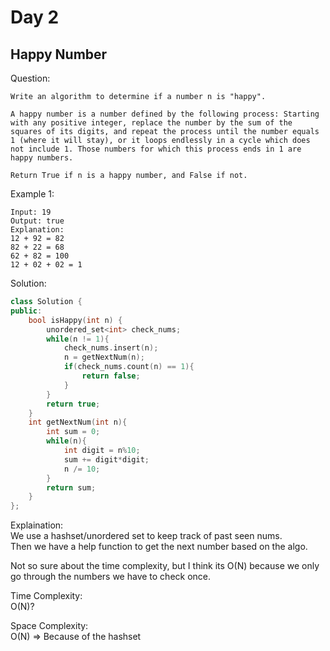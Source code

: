 # Day 2

## Happy Number

Question: 
```
Write an algorithm to determine if a number n is "happy".

A happy number is a number defined by the following process: Starting with any positive integer, replace the number by the sum of the squares of its digits, and repeat the process until the number equals 1 (where it will stay), or it loops endlessly in a cycle which does not include 1. Those numbers for which this process ends in 1 are happy numbers.

Return True if n is a happy number, and False if not.
```

Example 1:
```
Input: 19
Output: true
Explanation: 
12 + 92 = 82
82 + 22 = 68
62 + 82 = 100
12 + 02 + 02 = 1
```



Solution: 

```cpp
class Solution {
public:
    bool isHappy(int n) {
        unordered_set<int> check_nums;
        while(n != 1){
            check_nums.insert(n);
            n = getNextNum(n);
            if(check_nums.count(n) == 1){
                return false;
            }
        }
        return true;
    }
    int getNextNum(int n){
        int sum = 0;
        while(n){
            int digit = n%10;
            sum += digit*digit;
            n /= 10;
        }
        return sum;
    }
};
```

Explaination:  
We use a hashset/unordered set to keep track of past seen nums.  
Then we have a help function to get the next number based on the algo.  

Not so sure about the time complexity, but I think its O(N) because we only go through the numbers we have to check once.  

Time Complexity:  
O(N)?  

Space Complexity:  
O(N) => Because of the hashset  
